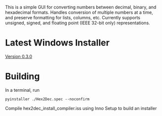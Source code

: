 This is a simple GUI for converting numbers between decimal, binary, and hexadecimal formats. Handles conversion of multiple numbers at a time, and preserve formatting for lists, columns, etc. Currently supports unsigned, signed, and floating point (IEEE 32-bit only) representations.

# Latest Windows Installer
[Version 0.3.0](https://github.com/leif-blake/hex2dec/releases/download/v0.3.0/Hex2Dec_Installer_0.3.0.exe)

# Building

In a terminal, run

```
pyinstaller ./Hex2Dec.spec --noconfirm
```

Compile hex2dec_install_compiler.iss using Inno Setup to build an installer
